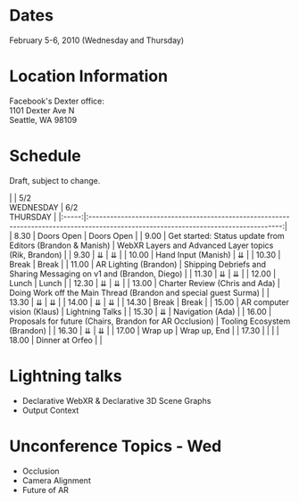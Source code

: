 # Dates

February 5-6, 2010 (Wednesday and Thursday)

# Location Information

Facebook's Dexter office:<br />
1101 Dexter Ave N<br />
Seattle, WA 98109

# Schedule

Draft, subject to change.

|       |                       5/2 <br /> WEDNESDAY                      |        6/2 <br /> THURSDAY       |
|:-----:|:------------------------------------------------------------------------------------------------------------------------------------:|
|  8.30 | Doors Open                                                      |       Doors Open                                                   |
|  9.00 | Get started:  Status update from Editors (Brandon & Manish)     | WebXR Layers and Advanced Layer topics (Rik, Brandon)              |
|  9.30 |         ⇊                                                       |              ⇊                                                     |
| 10.00 | Hand Input (Manish)                                             |              ⇊                                                     |
| 10.30 | Break                                                           |            Break                                                   |
| 11.00 | AR Lighting (Brandon)                                           | Shipping Debriefs and Sharing Messaging on v1 and (Brandon, Diego) |
| 11.30 |         ⇊                                                       |              ⇊                                                     |
| 12.00 | Lunch                                                           |            Lunch                                                   |
| 12.30 |   ⇊                                                             |              ⇊                                                     |
| 13.00 | Charter Review (Chris and Ada)                                  | Doing Work off the Main Thread (Brandon and special guest Surma)   |
| 13.30 |              ⇊                                                  |              ⇊                                                     |
| 14.00 |              ⇊                                                  |              ⇊                                                     |
| 14.30 | Break                                                           |            Break                                                   |
| 15.00 | AR computer vision (Klaus)                                      |       Lightning Talks                                              |
| 15.30 |         ⇊                                                       |       Navigation (Ada)                                             |
| 16.00 | Proposals for future (Chairs, Brandon for AR Occlusion)         | Tooling Ecosystem (Brandon)                                        |
| 16.30 |   ⇊                                                             |              ⇊                                                     |
| 17.00 | Wrap up                                                         |        Wrap up, End                                                |
| 17.30 |                                                                 |                                                                    |
| 18.00 | Dinner at Orfeo                                                 |                                                                    |



# Lightning talks

* Declarative WebXR & Declarative 3D Scene Graphs
* Output Context

# Unconference Topics - Wed

* Occlusion
* Camera Alignment
* Future of AR
